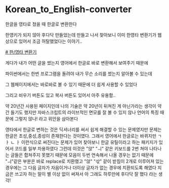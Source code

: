 # Korean_to_English-converter

한글을 영타로 쳤을 때 한글로 변환한다

한영키가 되지 않아 후다닥 만들었는데 만들고 나서 찾아보니 이미 한영타 변환기가 웹상으로 있어서 조금 허탈했었다는 이야기..

[# 한/영타 변환기](https://www.theyt.net/wiki/%ED%95%9C%EC%98%81%ED%83%80%EB%B3%80%ED%99%98%EA%B8%B0)

게다가 내가 어떤 글을 썼는지 영어에서 한글로 바로 변환해서 보여주기 때문에 

파이썬에서는 한번 프로그램을 돌려야 내가 무슨 소리를 썼는지 알아볼 수 있는데 

그 웹페이지에서는 바로바로 볼 수 있기 때문에 더 쉽게 사용할 수 있었다 

그리고 비우기 버튼도 있고 복사 버튼도 있어서 아주 유용함..

약 20년간 사용된 페이지인데 나의 기술은 약 20년이 뒤쳐진 게 아닌가라는 생각이 약간 들기도 했지만 자바스크립트의 라이브적인 면모를 잘 볼 수 있지 않나 언어의 특징 때문에 그렇지 않나! 라고 위안을 삼아본다


영타에서 한글로 변하는 것은 딕셔너리를 써서 쉽게 해결할 수 있는 문제였지만 문제는 한글은 초성,중성,종성이 존재한다는 것이였다.
그래서 영어에서 한글로는 바뀌지만 ㄱ ㅏ ㄴ ㅏ 이런식으로 써진다는 문제가 있어 찾아보니
한글 유틸이라고 하는 패키지가 있어서 코드를 일부 차용하였다
그런데 이것은 "앉" "ㅢ" 같은 키보드를 2번 쳐야 나타나는 글들은 합쳐주지 못했기 때문에
모음이 두번 연속해서 나올 경우는 없기 때문에 "ㅢ"같은 부분은 바로 replace로 치환했고
"앉" "삯" 같이 받침이 2개로 이루어져 있는 경우에는 그 다음 글자가 자음이거나 더이상 글자가 없는 경우에 치환되도록 해였다
지금은 쓰고자 하는 말이 별 이상 없이 써져서 아 그래도 하루만에 후다닥 잘 했다 라는 생각!
